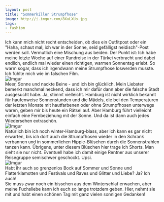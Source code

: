 ```yaml
---
layout: post
title: "Sommerkiller Strumpfhose"
image: http://i.imgur.com/8XuLXUo.jpg
tags:
- fashion
---   
```

Ich kann mich nicht recht entscheiden, ob dies ein Outfitpost oder ein "Haha, schaut mal, ich war in der Sonne, seid gefälligst neidisch"-Post werden soll. Vermutlich eine Mischung aus beiden. Der Punkt ist: Ich habe meine letzte Woche auf einer Rundreise in der Türkei verbracht und dabei endlich, endlich mal wieder einen richtigen, warmen Sonnentag erlebt. So warm sogar, dass ich irgendwann meine Strumpfhose loswerden musste. Ich fühlte mich wie im falschen Film.  
![Imgur](http://i.imgur.com/zHhGtyV.jpg)  
Meer, Sonne und nackte Beine - und ich bin glücklich. Mein Liebster bemerkt manchmal neckend, dass ich mir dafür dann aber die falsche Stadt ausgesucht habe. Ja, stimmt vielleicht. Hamburg ist nicht wirklich bekannt für haufenweise Sonnenstunden und die Mädels, die bei den Temperaturen der letzten Monate mit hautfarbenen oder ohne Strumpfhosen unterwegs waren, geben mir bis heute ein Rätsel auf. Aber Hamburg führt vielleicht einfach eine Fernbeziehung mit der Sonne. Und da ist dann auch jedes Wiedersehen extraschön.  
![Imgur](http://i.imgur.com/DOFoIJq.jpg)  
Natürlich bin ich noch winter-Hamburg-blass, aber ich kann es gar nicht erwarten, bis ich dort auch die Strumpfhosen wieder in den Schrank verbannen und in sommerlichen Hippie-Blüschen durch die Sonnenstrahlen tanzen kann. Übrigens, unter diesem Blüschen hier trage ich Shorts. Man sieht sie nur nicht. Eventuell habe ich damit einige Rentner aus unserer Reisegruppe semischwer geschockt. Upsi.  
![Imgur](http://i.imgur.com/RwXXpZl.jpg)  
Habt ihr auch so grenzenlos Bock auf Sommer und Sonne und Flatterklamotten und Festivals und Raves und Glitter und Liebe? Ja? Ich auch!  
Sie muss zwar noch ein bisschen aus dem Winterschlaf erwachen, aber meine Fuchsliebe kann ich euch so lange trotzdem geben. Hier, nehmt sie mit und habt einen schönen Tag mit ganz vielen sonnigen Gedanken!